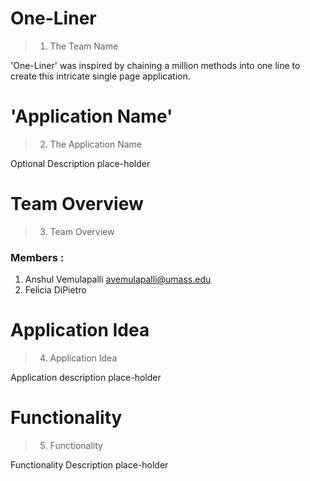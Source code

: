 # One-Liner
> 1. The Team Name

'One-Liner' was inspired by chaining a million methods into one line to create this intricate single page application.



<!-- TODO-1 :  Fill Application Name-->
# 'Application Name'
> 2. The Application Name

<!-- TODO-2 : Fill application name description [Optional]-->
Optional Description place-holder



# Team Overview
> 3. Team Overview

### Members :
1. Anshul Vemulapalli
[avemulapalli@umass.edu](avemulapalli@umass.edu)
2. Felicia DiPietro
<!-- TODO-3 : Fill email id -->
<!-- [title](link) -->



# Application Idea
> 4. Application Idea

<!-- TODO-4 :  Fill Application Idea Description-->
Application description place-holder



# Functionality
> 5. Functionality

<!-- TODO-5 : Fill description -->
Functionality Description place-holder